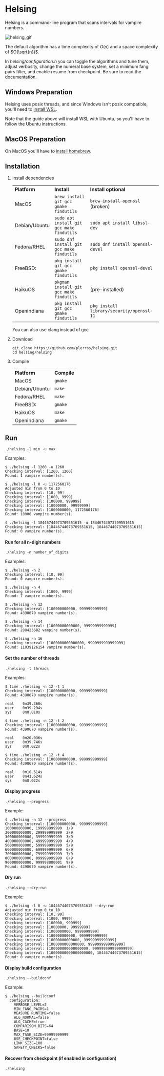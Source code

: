 # Helsing
Helsing is a command-line program that scans intervals for vampire numbers.

![helsing_gif](https://user-images.githubusercontent.com/48536508/184532048-42dbfd27-78bd-439f-8700-00e460a3a93c.gif)

The default algorithm has a time complexity of $O(n)$ and a space complexity of
$O(\sqrt{n})$.

In *helsing/configuration.h* you can toggle the algorithms and tune them,
adjust verbosity, change the numeral base system, set a minimum fang pairs
filter, and enable resume from checkpoint.
Be sure to read the documentation.

## Windows Preparation

Helsing uses posix threads, and since Windows isn't posix compatible, you'll
need to [install WSL](https://docs.microsoft.com/en-us/windows/wsl/install).

Note that the guide above will install WSL with Ubuntu, so you'll have to follow the Ubuntu instructions.


## MacOS Preparation

On MacOS you'll have to [install homebrew](https://brew.sh/).

## Installation
1. Install dependencies
	<table>
		<tr>
			<td><b>Platform</b></td>
			<td><b>Install</b></td>
			<td><b>Install optional</b></td>
		</tr>
		<tr>
			<td>MacOS</td>
			<td><code>brew install git gcc gmake findutils</code></td>
			<td><code><strike>brew install openssl</strike></code> (broken)</td>
		</tr>
		<tr>
			<td>Debian/Ubuntu</td>
			<td><code>sudo apt install git gcc make findutils</code></td>
			<td><code>sudo apt install libssl-dev</code></td>
		</tr>
		<tr>
			<td>Fedora/RHEL</td>
			<td><code>sudo dnf install git gcc make findutils</code></td>
			<td><code>sudo dnf install openssl-devel</code></td>
		</tr>
		<tr>
			<td>FreeBSD:</td>
			<td><code>pkg install git gcc gmake findutils</code></td>
			<td><code>pkg install openssl-devel</code></td>
		</tr>
		<tr>
			<td>HaikuOS</td>
			<td><code>pkgman install git gcc make findutils</code></td>
			<td>(pre-installed)</td>
		</tr>
		<tr>
			<td>Openindiana</td>
			<td><code>pkg install git gcc gmake findutils</code></td>
			<td><code>pkg install library/security/openssl-11</code></td>
		</tr>
	</table>
	You can also use clang instead of gcc

2. Download

	```
	git clone https://github.com/plerros/helsing.git
	cd helsing/helsing
	```
3. Compile
	<table>
		<tr>
			<td><b>Platform</b></td>
			<td><b>Compile</b></td>
		</tr>
		<tr>
			<td>MacOS</td>
			<td><code>gmake</code></td>
		</tr>
		<tr>
			<td>Debian/Ubuntu</td>
			<td><code>make</code></td>
		</tr>
		<tr>
			<td>Fedora/RHEL</td>
			<td><code>make</code></td>
		</tr>
		<tr>
			<td>FreeBSD:</td>
			<td><code>gmake</code></td>
		</tr>
		<tr>
			<td>HaikuOS</td>
			<td><code>make</code></td>
		</tr>
		<tr>
			<td>Openindiana</td>
			<td><code>gmake</code></td>
		</tr>
	</table>

## Run
```
./helsing -l min -u max
```
Examples:

```
$ ./helsing -l 1260 -u 1260
Checking interval: [1260, 1260]
Found: 1 vampire number(s).

$ ./helsing -l 0 -u 1172560176
Adjusted min from 0 to 10
Checking interval: [10, 99]
Checking interval: [1000, 9999]
Checking interval: [100000, 999999]
Checking interval: [10000000, 99999999]
Checking interval: [1000000000, 1172560176]
Found: 10000 vampire number(s).

$ ./helsing -l 18446744073709551615 -u 18446744073709551615
Checking interval: [18446744073709551615, 18446744073709551615]
Found: 0 vampire number(s).
```
#### Run for all n-digit numbers
```
./helsing -n number_of_digits
```
Examples:

```
$ ./helsing -n 2
Checking interval: [10, 99]
Found: 0 vampire number(s).

$ ./helsing -n 4
Checking interval: [1000, 9999]
Found: 7 vampire number(s).

$ ./helsing -n 12
Checking interval: [100000000000, 999999999999]
Found: 4390670 vampire number(s).

$ ./helsing -n 14
Checking interval: [10000000000000, 99999999999999]
Found: 208423682 vampire number(s).

$ ./helsing -n 16
Checking interval: [1000000000000000, 9999999999999999]
Found: 11039126154 vampire number(s).
```
#### Set the number of threads
```
./helsing -t threads
```
Examples:

```
$ time ./helsing -n 12 -t 1
Checking interval: [100000000000, 999999999999]
Found: 4390670 vampire number(s).

real	0m39.360s
user	0m39.294s
sys 	0m0.010s

$ time ./helsing -n 12 -t 2
Checking interval: [100000000000, 999999999999]
Found: 4390670 vampire number(s).

real	0m20.036s
user	0m39.746s
sys 	0m0.022s

$ time ./helsing -n 12 -t 4
Checking interval: [100000000000, 999999999999]
Found: 4390670 vampire number(s).

real	0m10.514s
user	0m41.624s
sys 	0m0.022s
```
#### Display progress
```
./helsing --progress
```
Example:

```
$ ./helsing -n 12 --progress
Checking interval: [100000000000, 999999999999]
100000000000, 199999999999  1/9
200000000000, 299999999999  2/9
300000000000, 399999999999  3/9
400000000000, 499999999999  4/9
500000000000, 599999999999  5/9
600000000000, 699999999999  6/9
700000000000, 799999999999  7/9
800000000000, 899999999999  8/9
900000000000, 999998000001  9/9
Found: 4390670 vampire number(s).
```
#### Dry run
```
./helsing --dry-run
```
Example:

```
$ ./helsing -l 0 -u 18446744073709551615 --dry-run
Adjusted min from 0 to 10
Checking interval: [10, 99]
Checking interval: [1000, 9999]
Checking interval: [100000, 999999]
Checking interval: [10000000, 99999999]
Checking interval: [1000000000, 9999999999]
Checking interval: [100000000000, 999999999999]
Checking interval: [10000000000000, 99999999999999]
Checking interval: [1000000000000000, 9999999999999999]
Checking interval: [100000000000000000, 999999999999999999]
Checking interval: [10000000000000000000, 18446744073709551615]
Found: 0 vampire number(s).
```
#### Display build configuration
```
./helsing --buildconf
```
Example:

```
$ ./helsing --buildconf
  configuration:
    VERBOSE_LEVEL=2
    MIN_FANG_PAIRS=1
    MEASURE_RUNTIME=false
    ALG_NORMAL=false
    ALG_CACHE=true
    COMPARISON_BITS=64
    BASE=10
    MAX_TASK_SIZE=99999999999
    USE_CHECKPOINT=false
    LINK_SIZE=100
    SAFETY_CHECKS=false
```
#### Recover from checkpoint (if enabled in configuration)
```
./helsing
```
